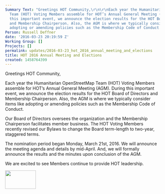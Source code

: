 ```yaml
---
Summary Text: "Greetings HOT Community,\r\n\r\nEach year the Humanitarian OpenStreetMap
  Team (HOT) Voting Members assemble for HOT’s Annual General Meeting (AGM). During
  this important event, we announce the election results for the HOT Board of Directors
  and Membership Chairperson. Also, the AGM is where we typically consider items like
  adopting or amending policies such as the Membership Code of Conduct."
Person: Russell Deffner
date: '2016-03-23 20:19:59 Z'
Working Group: []
Projects: []
permalink: updates/2016-03-23_hot_2016_annual_meeting_and_elections
title: HOT 2016 Annual Meeting and Elections
created: 1458764399
---
```

<p id="docs-internal-guid-c643684a-a51f-4b4a-1114-a2454a3ac607" dir="ltr">Greetings HOT Community,</p><p dir="ltr">Each year the Humanitarian OpenStreetMap Team (HOT) Voting Members assemble for HOT’s Annual General Meeting (AGM). During this important event, we announce the election results for the HOT Board of Directors and Membership Chairperson. Also, the AGM is where we typically consider items like adopting or amending policies such as the Membership Code of Conduct.</p><p dir="ltr">Our Board of Directors oversees the organization and the Membership Chairperson facilitates member business. The HOT Voting Members recently revised our Bylaws to change the Board term-length to two-year, staggered terms. &nbsp;</p><p dir="ltr">The nomination period began Monday, March 21st, 2016. We will announce the meeting agenda and details by mid-April. And, we will formally announce the results and the minutes upon conclusion of the AGM.</p><p dir="ltr"><span id="docs-internal-guid-c643684a-a523-ca5a-a388-cdaf8bc6cd93">We are excited to see Members continue to provide HOT leadership.</span></p><p dir="ltr"><img class="image-thumbnail" src="https://s3.amazonaws.com/hotwww/files/old/styles/thumbnail/public/500px-Hot_logo.png?itok=JtdzYDET" alt="" width="100" height="60"></p>
